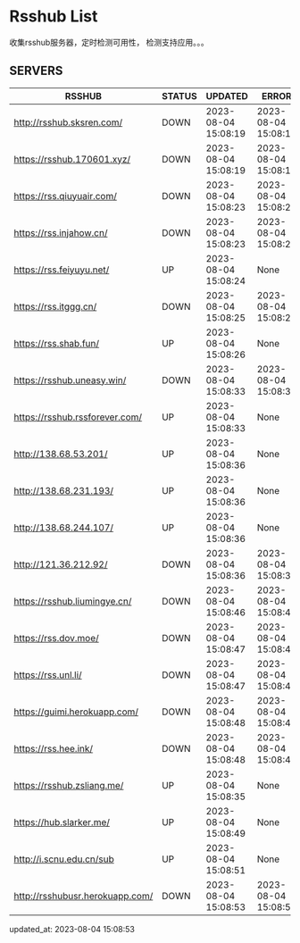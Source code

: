 # Rsshub List

收集rsshub服务器，定时检测可用性， 检测支持应用。。。


## SERVERS

|  RSSHUB   | STATUS  | UPDATED  | ERROR  | TWITTER |  
|  ----  | ----  | ----  | ----  | ---- |  
| http://rsshub.sksren.com/ | DOWN | 2023-08-04 15:08:19 | 2023-08-04 15:08:19 |  
| https://rsshub.170601.xyz/ | DOWN | 2023-08-04 15:08:19 | 2023-08-04 15:08:19 |  
| https://rss.qiuyuair.com/ | DOWN | 2023-08-04 15:08:23 | 2023-08-04 15:08:23 |  
| https://rss.injahow.cn/ | DOWN | 2023-08-04 15:08:23 | 2023-08-04 15:08:23 |  
| https://rss.feiyuyu.net/ | UP | 2023-08-04 15:08:24 | None ||  
| https://rss.itggg.cn/ | DOWN | 2023-08-04 15:08:25 | 2023-08-04 15:08:25 |  
| https://rss.shab.fun/ | UP | 2023-08-04 15:08:26 | None ||  
| https://rsshub.uneasy.win/ | DOWN | 2023-08-04 15:08:33 | 2023-08-04 15:08:33 |  
| https://rsshub.rssforever.com/ | UP | 2023-08-04 15:08:33 | None |OK|  
| http://138.68.53.201/ | UP | 2023-08-04 15:08:36 | None ||  
| http://138.68.231.193/ | UP | 2023-08-04 15:08:36 | None ||  
| http://138.68.244.107/ | UP | 2023-08-04 15:08:36 | None ||  
| http://121.36.212.92/ | DOWN | 2023-08-04 15:08:36 | 2023-08-04 15:08:36 |  
| https://rsshub.liumingye.cn/ | DOWN | 2023-08-04 15:08:46 | 2023-08-04 15:08:46 |  
| https://rss.dov.moe/ | DOWN | 2023-08-04 15:08:47 | 2023-08-04 15:08:47 |  
| https://rss.unl.li/ | DOWN | 2023-08-04 15:08:47 | 2023-08-04 15:08:47 |  
| https://guimi.herokuapp.com/ | DOWN | 2023-08-04 15:08:48 | 2023-08-04 15:08:48 |  
| https://rss.hee.ink/ | DOWN | 2023-08-04 15:08:48 | 2023-08-04 15:08:48 |  
| https://rsshub.zsliang.me/ | UP | 2023-08-04 15:08:35 | None |OK|  
| https://hub.slarker.me/ | UP | 2023-08-04 15:08:49 | None |OK|  
| http://i.scnu.edu.cn/sub | UP | 2023-08-04 15:08:51 | None ||  
| http://rsshubusr.herokuapp.com/ | DOWN | 2023-08-04 15:08:53 | 2023-08-04 15:08:53 |  
  

updated_at: 2023-08-04 15:08:53  
